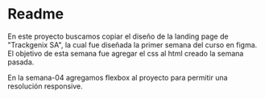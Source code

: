 # Readme
En este proyecto buscamos copiar el diseño de la landing page de "Trackgenix SA", la cual fue diseñada la primer semana del curso en figma. El objetivo de esta semana fue agregar el css al html creado la semana pasada.

En la semana-04 agregamos flexbox al proyecto para permitir una resolución responsive.
